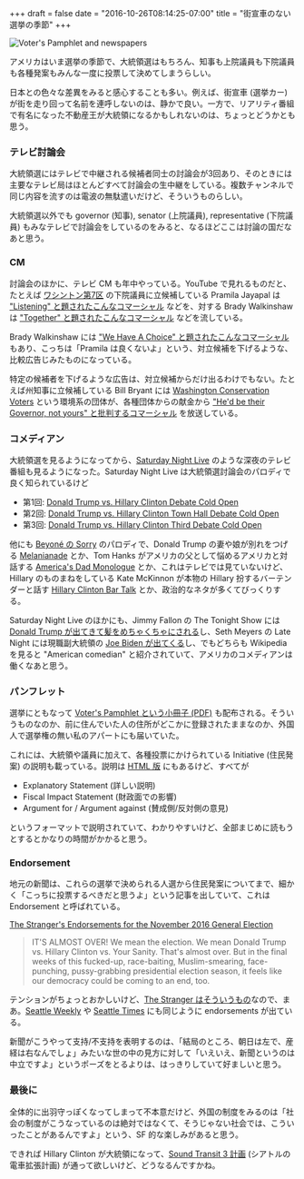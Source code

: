 +++
draft = false
date = "2016-10-26T08:14:25-07:00"
title = "街宣車のない選挙の季節"
+++

<div class="photo">
<img src="/photo/2016/election_1024.jpg"
     srcset="/photo/2016/election_1024.jpg 1024w,
             /photo/2016/election_2304.jpg 2304w"
     alt="Voter's Pamphlet and newspapers">
</div>

アメリカはいま選挙の季節で、大統領選はもちろん、知事も上院議員も下院議員も各種発案もみんな一度に投票して決めてしまうらしい。

日本との色々な差異をみると感心することも多い。例えば、街宣車 (選挙カー) が街を走り回って名前を連呼しないのは、静かで良い。一方で、リアリティ番組で有名になった不動産王が大統領になるかもしれないのは、ちょっとどうかとも思う。

### テレビ討論会

大統領選にはテレビで中継される候補者同士の討論会が3回あり、そのときには主要なテレビ局はほとんどすべて討論会の生中継をしている。複数チャンネルで同じ内容を流すのは電波の無駄遣いだけど、そういうものらしい。

大統領選以外でも governor (知事), senator (上院議員), representative (下院議員) もみなテレビで討論会をしているのをみると、なるほどここは討論の国だなあと思う。

### CM

討論会のほかに、テレビ CM も年中やっている。YouTube で見れるものだと、たとえば [ワシントン第7区](https://en.wikipedia.org/wiki/Washington%27s_7th_congressional_district) の下院議員に立候補している Pramila Jayapal は ["Listening" と題されたこんなコマーシャル](https://www.youtube.com/watch?v=mfBDaIODWhs) などを、対する Brady Walkinshaw は ["Together" と題されたこんなコマーシャル](https://www.youtube.com/watch?v=6kzbDyKgk3E) などを流している。

Brady Walkinshaw には ["We Have A Choice" と題されたこんなコマーシャル](https://www.youtube.com/watch?v=enKJbT30WAw) もあり、こっちは「Pramila は良くないよ」という、対立候補を下げるような、比較広告じみたものになっている。

特定の候補者を下げるような広告は、対立候補からだけ出るわけでもない。たとえば州知事に立候補している Bill Bryant には [Washington Conservation Voters](https://wcvoters.org/) という環境系の団体が、各種団体からの献金から ["He'd be their Governor, not yours" と批判するコマーシャル](https://www.youtube.com/watch?v=kC7X1GDnsK0) を放送している。

### コメディアン

大統領選を見るようになってから、[Saturday Night Live](http://www.nbc.com/saturday-night-live) のような深夜のテレビ番組も見るようになった。Saturday Night Live は大統領選討論会のパロディで良く知られているけど

* 第1回: [Donald Trump vs. Hillary Clinton Debate Cold Open](https://www.youtube.com/watch?v=-nQGBZQrtT0)
* 第2回: [Donald Trump vs. Hillary Clinton Town Hall Debate Cold Open](https://www.youtube.com/watch?v=qVMW_1aZXRk)
* 第3回: [Donald Trump vs. Hillary Clinton Third Debate Cold Open](https://www.youtube.com/watch?v=-kjyltrKZSY)

他にも [Beyoné の Sorry](https://www.youtube.com/watch?v=QxsmWxxouIM) のパロディで、Donald Trump の妻や娘が別れをつげる [Melanianade](https://www.youtube.com/watch?v=uJBL7kuzvsg) とか、Tom Hanks がアメリカの父として悩めるアメリカと対話する [America's Dad Monologue](https://www.youtube.com/watch?v=vcwFeyrH2ww) とか、これはテレビでは見ていないけど、Hillary のものまねをしている Kate McKinnon が本物の Hillary 扮するバーテンダーと話す [Hillary Clinton Bar Talk](https://www.youtube.com/watch?v=6Jh2n5ki0KE) とか、政治的なネタが多くてびっくりする。

Saturday Night Live のほかにも、Jimmy Fallon の The Tonight Show には [Donald Trump が出てきて髪をめちゃくちゃにされる](https://www.youtube.com/watch?v=u0BYqzdiuJc)し、Seth Meyers の Late Night には現職副大統領の [Joe Biden が出てくる](https://www.youtube.com/watch?v=ilOEuIxpfz4)し、でもどちらも Wikipedia を見ると "American comedian" と紹介されていて、アメリカのコメディアンは働くなあと思う。

### パンフレット

選挙にともなって [Voter's Pamphlet という小冊子 (PDF)](https://www.sos.wa.gov/_assets/elections/research/ED%2007%20-%20King%20(Seattle%20area).pdf) も配布される。そういうものなのか、前に住んでいた人の住所がどこかに登録されたままなのか、外国人で選挙権の無い私のアパートにも届いていた。

これには、大統領や議員に加えて、各種投票にかけられている Initiative (住民発案) の説明も載っている。説明は [HTML 版](https://weiapplets.sos.wa.gov/MyVoteOLVR/OnlineVotersGuide/Measures?language=en&electionId=63&countyCode=xx&ismyVote=False&electionTitle=2016%20General%20Election%20#ososTop) にもあるけど、すべてが

* Explanatory Statement (詳しい説明)
* Fiscal Impact Statement (財政面での影響)
* Argument for / Argument against (賛成側/反対側の意見)

というフォーマットで説明されていて、わかりやすいけど、全部まじめに読もうとするとかなりの時間がかかると思う。

### Endorsement

地元の新聞は、これらの選挙で決められる人選から住民発案についてまで、細かく「こっちに投票するべきだと思うよ」という記事を出していて、これは Endorsement と呼ばれている。

[The Stranger's Endorsements for the November 2016 General Election](http://www.thestranger.com/news/2016/10/18/24627137/the-strangers-endorsements-for-the-november-2016-general-election)

> IT'S ALMOST OVER! We mean the election. We mean Donald Trump vs. Hillary Clinton vs. Your Sanity. That's almost over. But in the final weeks of this fucked-up, race-baiting, Muslim-smearing, face-punching, pussy-grabbing presidential election season, it feels like our democracy could be coming to an end, too.

テンションがちょっとおかしいけど、[The Stranger はそういうもの](https://blog.8-p.info/ja/2016/09/21/the-stranger/)なので、まあ。[Seattle Weekly](http://www.seattleweekly.com/news/the-endorsements/) や [Seattle Times](http://www.seattletimes.com/category/endorsements-2016/) にも同じように endorsements が出ている。

新聞がこうやって支持/不支持を表明するのは、「結局のところ、朝日は左で、産経は右なんでしょ」みたいな世の中の見方に対して「いえいえ、新聞というのは中立ですよ」というポーズをとるよりは、はっきりしていて好ましいと思う。

### 最後に

全体的に出羽守っぽくなってしまって不本意だけど、外国の制度をみるのは「社会の制度がこうなっているのは絶対ではなくて、そうじゃない社会では、こういったことがあるんですよ」という、SF 的な楽しみがあると思う。

できれば Hillary Clinton が大統領になって、[Sound Transit 3 計画](http://soundtransit3.org/) (シアトルの電車拡張計画) が通って欲しいけど、どうなるんですかね。
